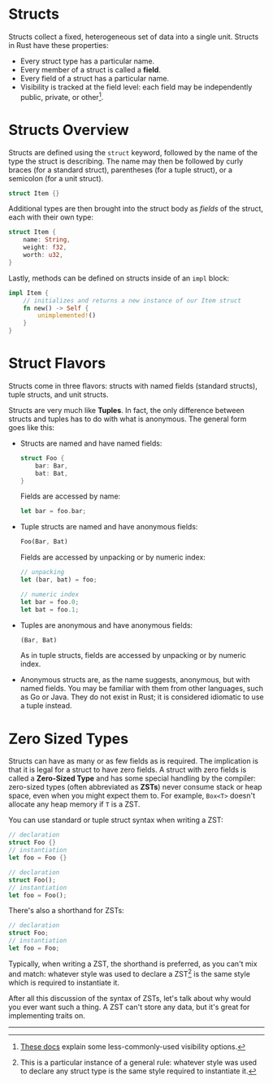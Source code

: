 # Structs

Structs collect a fixed, heterogeneous set of data into a single unit. Structs in Rust have these properties:

- Every struct type has a particular name.
- Every member of a struct is called a **field**.
- Every field of a struct has a particular name.
- Visibility is tracked at the field level: each field may be independently public, private, or other[^1].

# Structs Overview

Structs are defined using the `struct` keyword, followed by the name of the type the struct is describing.
The name may then be followed by curly braces (for a standard struct), parentheses (for a tuple struct), or a semicolon (for a unit struct).

```rust
struct Item {}
```

Additional types are then brought into the struct body as _fields_ of the struct, each with their own type:

```rust
struct Item {
    name: String,
    weight: f32,
    worth: u32,
}
```

Lastly, methods can be defined on structs inside of an `impl` block:

```rust
impl Item {
    // initializes and returns a new instance of our Item struct
    fn new() -> Self {
        unimplemented!()
    }
}
```

# Struct Flavors

Structs come in three flavors: structs with named fields (standard structs), tuple structs, and unit structs.

Structs are very much like **Tuples**. In fact, the only difference between structs and tuples has to do with what is anonymous. The general form goes like this:

- Structs are named and have named fields:

  ```rust
  struct Foo {
      bar: Bar,
      bat: Bat,
  }
  ```

  Fields are accessed by name:

  ```rust
  let bar = foo.bar;
  ```

- Tuple structs are named and have anonymous fields:

  ```rust
  Foo(Bar, Bat)
  ```

  Fields are accessed by unpacking or by numeric index:

  ```rust
  // unpacking
  let (bar, bat) = foo;
  ```

  ```rust
  // numeric index
  let bar = foo.0;
  let bat = foo.1;
  ```

- Tuples are anonymous and have anonymous fields:

  ```rust
  (Bar, Bat)
  ```

  As in tuple structs, fields are accessed by unpacking or by numeric index.

- Anonymous structs are, as the name suggests, anonymous, but with named fields. You may be familiar with them from other languages, such as Go or Java. They do not exist in Rust; it is considered idiomatic to use a tuple instead.

# Zero Sized Types

Structs can have as many or as few fields as is required. The implication is that it is legal for a struct to have zero fields. A struct with zero fields is called a **Zero-Sized Type** and has some special handling by the compiler: zero-sized types (often abbreviated as **ZSTs**) never consume stack or heap space, even when you might expect them to. For example, `Box<T>` doesn't allocate any heap memory if `T` is a ZST.

You can use standard or tuple struct syntax when writing a ZST:

```rust
// declaration
struct Foo {}
// instantiation
let foo = Foo {}
```

```rust
// declaration
struct Foo();
// instantiation
let foo = Foo();
```

There's also a shorthand for ZSTs:

```rust
// declaration
struct Foo;
// instantiation
let foo = Foo;
```

Typically, when writing a ZST, the shorthand is preferred, as you can't mix and match: whatever style was used to declare a ZST[^2] is the same style which is required to instantiate it.

After all this discussion of the syntax of ZSTs, let's talk about why would you ever want such a thing. A ZST can't store any data, but it's great for implementing traits on.

---

[^1]: [These docs](https://doc.rust-lang.org/reference/visibility-and-privacy.html) explain some less-commonly-used visibility options.
[^2]: This is a particular instance of a general rule: whatever style was used to declare any struct type is the same style required to instantiate it.
